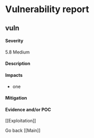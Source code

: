 # Vulnerability report

## vuln

#### Severity 

5.8 Medium 

#### Description

#### Impacts

- one

#### Mitigation

#### Evidence and/or POC

[[Exploitation]]

Go back [[Main]]
